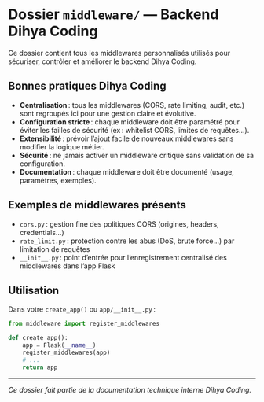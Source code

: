 # Dossier `middleware/` — Backend Dihya Coding

Ce dossier contient tous les middlewares personnalisés utilisés pour sécuriser, contrôler et améliorer le backend Dihya Coding.

## Bonnes pratiques Dihya Coding

- **Centralisation** : tous les middlewares (CORS, rate limiting, audit, etc.) sont regroupés ici pour une gestion claire et évolutive.
- **Configuration stricte** : chaque middleware doit être paramétré pour éviter les failles de sécurité (ex : whitelist CORS, limites de requêtes…).
- **Extensibilité** : prévoir l’ajout facile de nouveaux middlewares sans modifier la logique métier.
- **Sécurité** : ne jamais activer un middleware critique sans validation de sa configuration.
- **Documentation** : chaque middleware doit être documenté (usage, paramètres, exemples).

## Exemples de middlewares présents

- `cors.py` : gestion fine des politiques CORS (origines, headers, credentials…)
- `rate_limit.py` : protection contre les abus (DoS, brute force…) par limitation de requêtes
- `__init__.py` : point d’entrée pour l’enregistrement centralisé des middlewares dans l’app Flask

## Utilisation

Dans votre `create_app()` ou `app/__init__.py` :

```python
from middleware import register_middlewares

def create_app():
    app = Flask(__name__)
    register_middlewares(app)
    # ...
    return app
```

---

*Ce dossier fait partie de la documentation technique interne Dihya Coding.*
